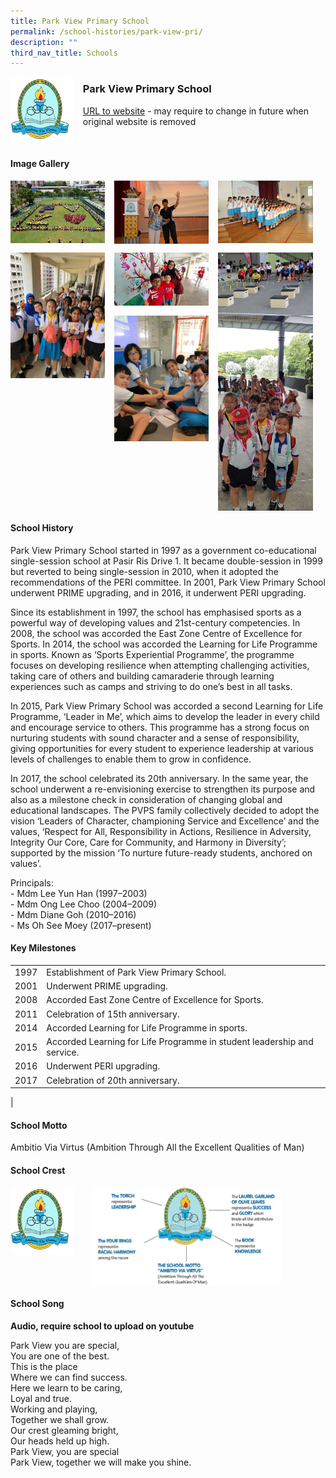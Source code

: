 ```yaml
---
title: Park View Primary School
permalink: /school-histories/park-view-pri/
description: ""
third_nav_title: Schools
---
```

<img src="/images/parkviewpri1.png" style="width:20%;margin-right:15px;" align = "left">

### **Park View Primary School**
[URL to website](https://parkviewpri.moe.edu.sg/) - may require to change in future when original website is removed

<br clear="left">

#### **Image Gallery**

<p><a href="/images/parkviewpri2.jpg">  
<img src="/images/parkviewpri2.jpg" style="width:30%;margin-right:15px;" align = "left">
</a></p>

<p><a href="/images/parkviewpri3.jpg">  
<img src="/images/parkviewpri3.jpg" style="width:30%;margin-right:15px;" align = "left">
</a></p>

<p><a href="/images/parkviewpri4.jpg">  
<img src="/images/parkviewpri4.jpg" style="width:30%;margin-right:15px;" align = "left">
</a></p>

<br clear="left">

<p><a href="/images/parkviewpri5.jpg">  
<img src="/images/parkviewpri5.jpg" style="width:30%;margin-right:15px;" align = "left">
</a></p>

<p><a href="/images/parkviewpri6.jpg">  
<img src="/images/parkviewpri6.jpg" style="width:30%;margin-right:15px;" align = "left">
</a></p>

<p><a href="/images/parkviewpri7.jpg">  
<img src="/images/parkviewpri7.jpg" style="width:30%;margin-right:15px;" align = "left">
</a></p>

<p><a href="/images/parkviewpri8.jpg">  
<img src="/images/parkviewpri8.jpg" style="width:30%;margin-right:15px;" align = "left">
</a></p>

<p><a href="/images/parkviewpri9.jpg">  
<img src="/images/parkviewpri9.jpg" style="width:30%;margin-right:15px;" align = "left">
</a></p>

<br clear="left">

#### **School History**
Park View Primary School started in 1997 as a government co-educational single-session school at Pasir Ris Drive 1. It became double-session in 1999 but reverted to being single-session in 2010, when it adopted the recommendations of the PERI committee. In 2001, Park View Primary School underwent PRIME upgrading, and in 2016, it underwent PERI upgrading.

Since its establishment in 1997, the school has emphasised sports as a powerful way of developing values and 21st-century competencies. In 2008, the school was accorded the East Zone Centre of Excellence for Sports. In 2014, the school was accorded the Learning for Life Programme in sports. Known as ‘Sports Experiential Programme’, the programme focuses on developing resilience when attempting challenging activities, taking care of others and building camaraderie through learning experiences such as camps and striving to do one’s best in all tasks.

In 2015, Park View Primary School was accorded a second Learning for Life Programme, ‘Leader in Me’, which aims to develop the leader in every child and encourage service to others. This programme has a strong focus on nurturing students with sound character and a sense of responsibility, giving opportunities for every student to experience leadership at various levels of challenges to enable them to grow in confidence.

In 2017, the school celebrated its 20th anniversary. In the same year, the school underwent a re-envisioning exercise to strengthen its purpose and also as a milestone check in consideration of changing global and educational landscapes. The PVPS family collectively decided to adopt the vision ‘Leaders of Character, championing Service and Excellence’ and the values, ‘Respect for All, Responsibility in Actions, Resilience in Adversity, Integrity Our Core, Care for Community, and Harmony in Diversity’; supported by the mission ‘To nurture future-ready students, anchored on values’.

Principals:<br>
\- Mdm Lee Yun Han (1997–2003)<br>
\- Mdm Ong Lee Choo (2004–2009)<br>
\- Mdm Diane Goh (2010–2016)<br>
\- Ms Oh See Moey (2017–present)

#### **Key Milestones**

|  |  |
|:---:|---|
| 1997 | Establishment of Park View Primary School. |
| 2001 | Underwent PRIME upgrading. |
| 2008 | Accorded East Zone Centre of Excellence for Sports. |
| 2011 | Celebration of 15th anniversary. |
| 2014 | Accorded Learning for Life Programme in sports. |
| 2015 | Accorded Learning for Life Programme in student leadership and service. |
| 2016 | Underwent PERI upgrading. |
| 2017 | Celebration of 20th anniversary. |
|

#### **School Motto**
Ambitio Via Virtus (Ambition Through All the Excellent Qualities of Man)

#### **School Crest**
<img src="/images/parkviewpri1.png" style="width:20%;margin-right:15px;" align = "left">
<img src="/images/parkviewpricrest.jpg" style="width:60%;margin-left:15px;" align = "left">

<br clear="left">

#### **School Song**
**Audio, require school to upload on youtube**

Park View you are special,<br>
You are one of the best.<br>
This is the place<br>
Where we can find success.<br>
Here we learn to be caring,<br>
Loyal and true.<br>
Working and playing,<br>
Together we shall grow.<br>
Our crest gleaming bright,<br>
Our heads held up high.<br>
Park View, you are special<br>
Park View, together we will make you shine.
